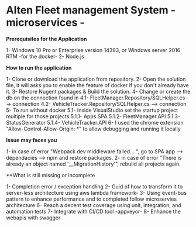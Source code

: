 # Alten Fleet management System - microservices - 

**Prerequisites for the Application**

1- Windows 10 Pro or Enterprise version 14393, or Windows server 2016 RTM -for the docker-
2- Node.js

**How to run the application**

1- Clone or download the application from repository.
2- Open the solution file, it will asks you to enable the feature of docker if you don't  already have it.
3- Restore Nugent packages & Build the solution.
4- Change or create the db on the connection found in 
	4.1- FleetManager.Repository/SQLHelper.cs --> connection
	4.2- VehicleTracker.Repository/SQLHelper.cs --> connection
5- To run without docker
	5.1- Inside VisualStudio set the startup project multiple for those projects
		5.1.1- Apps.SPA
		5.1.2- FleetManager.API
		5.1.3- StatusGenerator
		5.1.4- VehicleTracker.API
6- I used the chrome extension "Allow-Control-Allow-Origin: *" to allow debugging and running it locally

**Issue may faces you** 

1- in case of error "Webpack dev middleware failed... ", go to SPA app --> dependacies -->  npm and restore packages.
2- in case of error "There is already an object named '__MigrationHistory'", rebuild all projects again.

**What is still missing or incomplete 

1- Completion error / exception handling 
2- Guid of how to transform it to server-less architecture using aws lambda framework-
3- Using event-bus pattern to enhance performance and to completed follow microservies architecture
6- Reach a decent test coverage using unit, integration, and automation tests
7- Integrate with CI/CD tool -appveyor- 
8- Enhance the webapis with swagger

		
